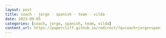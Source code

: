 ```yaml
---
layout: post
title: coach · jorge · spanish · team · vilda
date: 2023-09-05
categories: [coach, jorge, spanish, team, vilda]
content_url: https://papercliff.github.io/redirect/?q=coach+jorge+spanish+team+vilda&tbs=cdr:1,cd_min:9/4/2023,cd_max:9/6/2023
---
```

